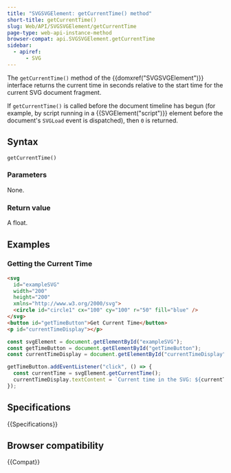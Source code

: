 ```yaml
---
title: "SVGSVGElement: getCurrentTime() method"
short-title: getCurrentTime()
slug: Web/API/SVGSVGElement/getCurrentTime
page-type: web-api-instance-method
browser-compat: api.SVGSVGElement.getCurrentTime
sidebar:
  - apiref:
      - SVG
---
```


The `getCurrentTime()` method of the {{domxref("SVGSVGElement")}} interface returns the current time in seconds relative to the start time for the current SVG document fragment.

If `getCurrentTime()` is called before the document timeline has begun (for example, by script running in a {{SVGElement("script")}} element before the document's `SVGLoad` event is dispatched), then `0` is returned.

## Syntax

```js-nolint
getCurrentTime()
```

### Parameters

None.

### Return value

A float.

## Examples

### Getting the Current Time

```html
<svg
  id="exampleSVG"
  width="200"
  height="200"
  xmlns="http://www.w3.org/2000/svg">
  <circle id="circle1" cx="100" cy="100" r="50" fill="blue" />
</svg>
<button id="getTimeButton">Get Current Time</button>
<p id="currentTimeDisplay"></p>
```

```js
const svgElement = document.getElementById("exampleSVG");
const getTimeButton = document.getElementById("getTimeButton");
const currentTimeDisplay = document.getElementById("currentTimeDisplay");

getTimeButton.addEventListener("click", () => {
  const currentTime = svgElement.getCurrentTime();
  currentTimeDisplay.textContent = `Current time in the SVG: ${currentTime} seconds`;
});
```

## Specifications

{{Specifications}}

## Browser compatibility

{{Compat}}
